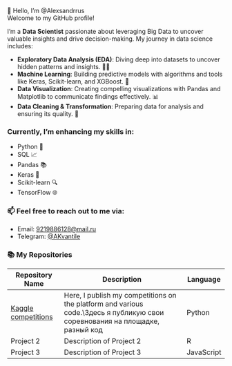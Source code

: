 👋 Hello, I’m @Alexsandrrus  
Welcome to my GitHub profile!

I’m a **Data Scientist** passionate about leveraging Big Data to uncover valuable insights and drive decision-making. My journey in data science includes:

- **Exploratory Data Analysis (EDA)**: Diving deep into datasets to uncover hidden patterns and insights. 🕵️‍♂️
- **Machine Learning**: Building predictive models with algorithms and tools like Keras, Scikit-learn, and XGBoost. 🤖
- **Data Visualization**: Creating compelling visualizations with Pandas and Matplotlib to communicate findings effectively. 📊
- **Data Cleaning & Transformation**: Preparing data for analysis and ensuring its quality. 🧹

### Currently, I’m enhancing my skills in:
- Python 🐍
- SQL 📈
- Pandas 📚
- Keras 🧠
- Scikit-learn 🔍
- TensorFlow 🌐

### 📫 Feel free to reach out to me via:
- Email: [9219886128@mail.ru](mailto:9219886128@mail.ru)
- Telegram: [@AKvantile](https://t.me/AKvantile)

### 📚 My Repositories

| Repository Name | Description          | Language   |
|-----------------|----------------------|------------|
| [Kaggle competitions](https://github.com/Alexsandrrus/projekts-Kaggle)      | Here, I publish my competitions on the platform and various code.\Здесь я публикую свои соревнования на площадке, разный код | Python     |
| Project 2       | Description of Project 2 | R          | ⭐️ 15 |
| Project 3       | Description of Project 3 | JavaScript | ⭐️ 8  |
